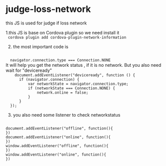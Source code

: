 # judge-loss-network
this JS is used for judge if loss network

1.this JS is base on Cordova plugin so we need install it 
<br/>
<code>
  cordova plugin add cordova-plugin-network-information
</code>
<br/>

2. the most important code is 
<code>
  navigator.connection.type === Connection.NONE
</code>
It will help you get the network status , if it is no network.
But you also need wait for "deviceready"
<code>
    document.addEventListener("deviceready", function () {
      if (navigator.connection) {
          var networkState = navigator.connection.type;
          if (networkState === Connection.NONE) {
              network.online = false;
          }
      }
  });
</code>

3. you also need some listener to check networkstatus
<code>
document.addEventListener("offline", function(){
})
document.addEventListener("online", function(){
})
window.addEventListener("offline", function(){
})
window.addEventListener("online", function(){
})
</code>
